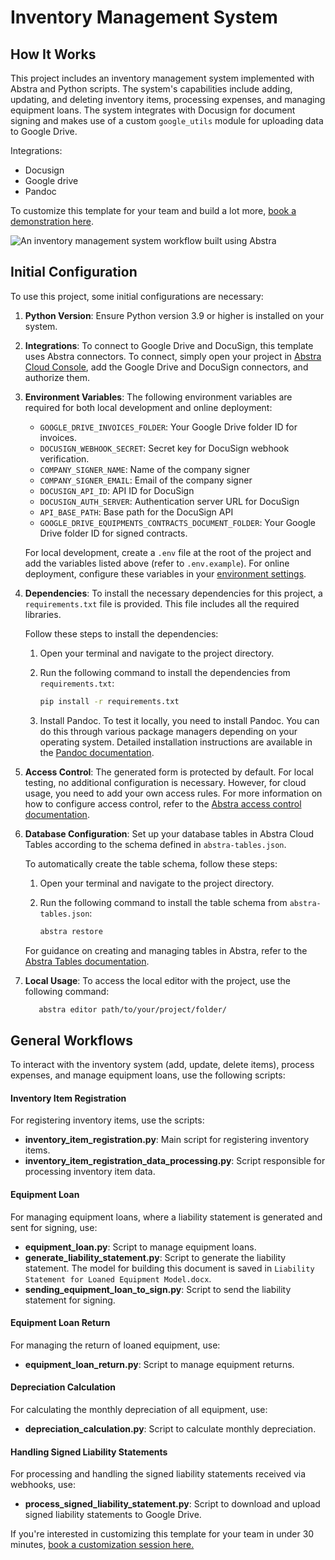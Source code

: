 # Inventory Management System

## How It Works

This project includes an inventory management system implemented with Abstra and Python scripts. The system's capabilities include adding, updating, and deleting inventory items, processing expenses, and managing equipment loans. The system integrates with Docusign for document signing and makes use of a custom `google_utils` module for uploading data to Google Drive.

Integrations:

- Docusign
- Google drive
- Pandoc

To customize this template for your team and build a lot more, [book a demonstration here](https://meet.abstra.app/demo?url=template-inventory-management-system).

![An inventory management system workflow built using Abstra](https://github.com/user-attachments/assets/8f89b249-9f59-4e7d-b393-a55bccbef04a)

## Initial Configuration

To use this project, some initial configurations are necessary:

1. **Python Version**: Ensure Python version 3.9 or higher is installed on your system.
2. **Integrations**: To connect to Google Drive and DocuSign, this template uses Abstra connectors. To connect, simply open your project in [Abstra Cloud Console](https://cloud.abstra.io/projects/), add the Google Drive and DocuSign connectors, and authorize them.
3. **Environment Variables**: The following environment variables are required for both local development and online deployment:

   - `GOOGLE_DRIVE_INVOICES_FOLDER`: Your Google Drive folder ID for invoices.
   - `DOCUSIGN_WEBHOOK_SECRET`: Secret key for DocuSign webhook verification.
   - `COMPANY_SIGNER_NAME`: Name of the company signer
   - `COMPANY_SIGNER_EMAIL`: Email of the company signer
   - `DOCUSIGN_API_ID`: API ID for DocuSign
   - `DOCUSIGN_AUTH_SERVER`: Authentication server URL for DocuSign
   - `API_BASE_PATH`: Base path for the DocuSign API
   - `GOOGLE_DRIVE_EQUIPMENTS_CONTRACTS_DOCUMENT_FOLDER`: Your Google Drive folder ID for signed contracts.

   For local development, create a `.env` file at the root of the project and add the variables listed above (refer to `.env.example`). For online deployment, configure these variables in your [environment settings](https://docs.abstra.io/cloud/envvars).

4. **Dependencies**: To install the necessary dependencies for this project, a `requirements.txt` file is provided. This file includes all the required libraries.

   Follow these steps to install the dependencies:

   1. Open your terminal and navigate to the project directory.
   2. Run the following command to install the dependencies from `requirements.txt`:

      ```sh
      pip install -r requirements.txt
      ```
   3. Install Pandoc. To test it locally, you need to install Pandoc. You can do this through various package managers depending on your operating system. Detailed installation instructions are available in the [Pandoc documentation](https://pandoc.org/installing.html).
      

5. **Access Control**: The generated form is protected by default. For local testing, no additional configuration is necessary. However, for cloud usage, you need to add your own access rules. For more information on how to configure access control, refer to the [Abstra access control documentation](https://docs.abstra.io/concepts/access-control).

6. **Database Configuration**: Set up your database tables in Abstra Cloud Tables according to the schema defined in `abstra-tables.json`.

   To automatically create the table schema, follow these steps:

   1. Open your terminal and navigate to the project directory.
   2. Run the following command to install the table schema from `abstra-tables.json`:

      ```sh
      abstra restore
      ```

   For guidance on creating and managing tables in Abstra, refer to the [Abstra Tables documentation](https://docs.abstra.io/cloud/tables).
7. **Local Usage**: To access the local editor with the project, use the following command:

   ```sh
      abstra editor path/to/your/project/folder/
   ```
## General Workflows

To interact with the inventory system (add, update, delete items), process expenses, and manage equipment loans, use the following scripts:

#### Inventory Item Registration

For registering inventory items, use the scripts:

- **inventory_item_registration.py**: Main script for registering inventory items.
- **inventory_item_registration_data_processing.py**: Script responsible for processing inventory item data.

#### Equipment Loan

For managing equipment loans, where a liability statement is generated and sent for signing, use:

- **equipment_loan.py**: Script to manage equipment loans.
- **generate_liability_statement.py**: Script to generate the liability statement. The model for building this document is saved in `Liability Statement for Loaned Equipment Model.docx`.
- **sending_equipment_loan_to_sign.py**: Script to send the liability statement for signing.

#### Equipment Loan Return

For managing the return of loaned equipment, use:

- **equipment_loan_return.py**: Script to manage equipment returns.

#### Depreciation Calculation

For calculating the monthly depreciation of all equipment, use:

- **depreciation_calculation.py**: Script to calculate monthly depreciation.

#### Handling Signed Liability Statements

For processing and handling the signed liability statements received via webhooks, use:

- **process_signed_liability_statement.py**: Script to download and upload signed liability statements to Google Drive.

If you're interested in customizing this template for your team in under 30 minutes, [book a customization session here.](https://meet.abstra.app/demo?url=template-inventory-management-system)
